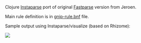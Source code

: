 Clojure [Instaparse](https://github.com/jeroenr/gnip-rule-validator) port of original [Fastparse](https://github.com/jeroenr/gnip-rule-validator) version from Jeroen.

Main rule definition is in [gnip-rule.bnf](https://github.com/wibisono/gnip-rule-validator-clj/blob/master/gnip-rule.bnf) file.

Sample output using Instaparse/visualize (based on Rhizome):

<img src="http://imgur.com/FFfG1Pa" >

